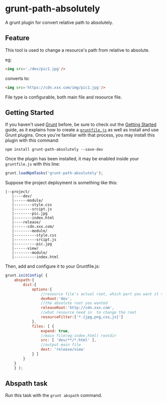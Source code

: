 # grunt-path-absolutely

A grunt plugin for convert relative path to absolutely.

## Feature

This tool is used to change a resource's path from relative to absolute. 

eg:
```html
<img src='./dev/pic1.jpg'/>
```
converts to:
```html
<img src='https://cdn.xxx.com/img/pic1.jpg'/>
```

File type is configurable, both main file and resource file.

## Getting Started

If you haven't used [Grunt](http://gruntjs.com/) before, be sure to check out the [Getting Started](http://gruntjs.com/getting-started) guide, as it explains how to create a [`gruntfile.js`](http://gruntjs.com/sample-gruntfile) as well as install and use Grunt plugins. Once you're familiar with that process, you may install this plugin with this command:

```shell
npm install grunt-path-absolutely --save-dev
```

Once the plugin has been installed, it may be enabled inside your `gruntfile.js` with this line:

```js
grunt.loadNpmTasks('grunt-path-absolutely');
```

Suppose the project deployment is something like this:
```
|--project/
   |----dev/
   |------module/
   |--------style.css
   |--------srcipt.js
   |--------pic.jpg
   |--------index.html
   |----release/
   |------cdn.xxx.com/
   |--------module/
   |----------style.css
   |----------srcipt.js
   |----------pic.jpg
   |------view/
   |--------module/
   |----------index.html
```

Then, add and configure it to your Gruntfile.js:

```js
grunt.initConfig( {
    abspath:{
        dist:{
            options:{
                //resource file's actual root, which part you want it to replaced by 'releaseRoot'
                devRoot:'dev',
                //the absolute root you wanted
                releaseRoot:'http://cdn.xxx.com',
                //what resource need in  to change the root
                resourceFilter:['*.{jpg,png,css,js}']
            },
            files: [ {
                expand: true,
                //main file(eg:index.html) rootdir
                src: [ 'dev/**/*.html' ],
                //output main file
                dest: 'release/view'
            } ]
        }
    }
    } );
```
## Abspath task
Run this task with the `grunt abspath` command.